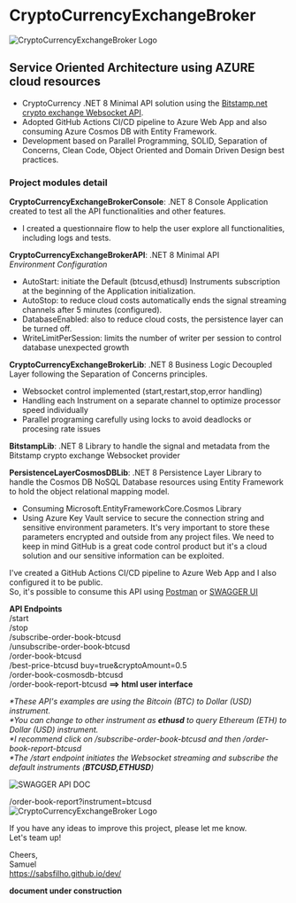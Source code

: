 # CryptoCurrencyExchangeBroker<br/>
![CryptoCurrencyExchangeBroker Logo](https://sabsfilho.github.io/dev/articles/CryptoCurrencyExchangeBroker/CryptoCurrencyExchangeBroker.jpg)
## Service Oriented Architecture using AZURE cloud resources<br/>

- CryptoCurrency .NET 8 Minimal API solution using the [Bitstamp.net crypto exchange Websocket API](https://www.bitstamp.net/websocket/v2/).<br/>
- Adopted GitHub Actions CI/CD pipeline to Azure Web App and also consuming Azure Cosmos DB with Entity Framework.<br/>
- Development based on Parallel Programming, SOLID, Separation of Concerns, Clean Code, Object Oriented and Domain Driven Design best practices.<br/>

### Project modules detail
__CryptoCurrencyExchangeBrokerConsole__: .NET 8 Console Application created to test all the API functionalities and other features.<br/>
- I created a questionnaire flow to help the user explore all functionalities, including logs and tests.<br/>

__CryptoCurrencyExchangeBrokerAPI__: .NET 8 Minimal API<br/>
_Environment Configuration_<br/>
  - AutoStart: initiate the Default (btcusd,ethusd) Instruments subscription at the beginning of the Application initialization.<br/>
  - AutoStop: to reduce cloud costs automatically ends the signal streaming channels after 5 minutes (configured).<br/>
  - DatabaseEnabled: also to reduce cloud costs, the persistence layer can be turned off.<br/>
  - WriteLimitPerSession: limits the number of writer per session to control database unexpected growth<br/>
  
__CryptoCurrencyExchangeBrokerLib__: .NET 8 Business Logic Decoupled Layer following the Separation of Concerns principles.<br/>
- Websocket control implemented (start,restart,stop,error handling)<br/>
- Handling each Instrument on a separate channel to optimize processor speed individually<br/>
- Parallel programing carefully using locks to avoid deadlocks or procesing rate issues<br/>

__BitstampLib__: .NET 8 Library to handle the signal and metadata from the Bitstamp crypto exchange Websocket provider<br/>

__PersistenceLayerCosmosDBLib__: .NET 8 Persistence Layer Library to handle the Cosmos DB NoSQL Database resources using Entity Framework to hold the object relational mapping model.<br/>
- Consuming Microsoft.EntityFrameworkCore.Cosmos Library<br/>
- Using Azure Key Vault service to secure the connection string and sensitive environment parameters. It's very important to store these parameters encrypted and outside from any project files. We need to keep in mind GitHub is a great code control product but it's a cloud solution and our sensitive information can be exploited.<br/>

I've created a GitHub Actions CI/CD pipeline to Azure Web App and I also configured it to be public.<br/>
So, it's possible to consume this API using [Postman](https://www.postman.com/) or [SWAGGER UI](https://swagger.io/tools/swagger-ui/)<br/>

__API Endpoints__<br/>
/start<br/>
/stop<br/>
/subscribe-order-book-btcusd<br/>
/unsubscribe-order-book-btcusd<br/>
/order-book-btcusd<br/>
/best-price-btcusd buy=true&cryptoAmount=0.5<br/>
/order-book-cosmosdb-btcusd<br/>
/order-book-report-btcusd __==> html user interface__<br/>

_*These API's examples are using the Bitcoin (BTC) to Dollar (USD) instrument._<br/>
_*You can change to other instrument as __ethusd__ to query Ethereum (ETH) to Dollar (USD) instrument._<br/>
_*I recommend click on /subscribe-order-book-btcusd and then /order-book-report-btcusd_<br/>
_*The /start endpoint initiates the Websocket streaming and subscribe the default instruments (__BTCUSD,ETHUSD__)_<br/>

![SWAGGER API DOC](https://sabsfilho.github.io/dev/assets/img/crypto/CryptoCurrencyExchangeBrokerSwaggerUI.png)

/order-book-report?instrument=btcusd
![CryptoCurrencyExchangeBroker Logo](https://sabsfilho.github.io/dev/articles/CryptoCurrencyExchangeBroker/CryptoOrderBook_BTCUSD.jpg)

If you have any ideas to improve this project, please let me know.<br/>
Let's team up!<br/>

Cheers,<br/>
Samuel<br/>
https://sabsfilho.github.io/dev/<br/>

**document under construction**
